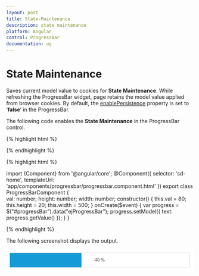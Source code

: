 ```yaml
---
layout: post
title: State-Maintenance
description: state maintenance
platform: Angular
control: ProgressBar
documentation: ug
---
```


# State Maintenance

Saves current model value to cookies for **State Maintenance**. While refreshing the ProgressBar widget, page retains the model value applied from browser cookies. By default, the [enablePersistence](https://help.syncfusion.com/api/js/ejprogressbar#members:enablepersistence) property is set to ‘**false**’ in the ProgressBar.

The following code enables the **State Maintenance** in the ProgressBar control.

{% highlight html %}

<div class="control">
    <ej-progressbar id="progressBar" [enablePersistence]="true" [value]="val" [height]="height" [width]="width" (create)="onCreate($event)"></ej-progressbar>  
</div>

{% endhighlight %}

{% highlight html %}

import {Component} from '@angular/core';
@Component({
selector: 'sd-home',
templateUrl: 'app/components/progressbar/progressbar.component.html'
})
export class ProgressBarComponent {  
    val: number;
    height: number;
    width: number;
    constructor() {
        this.val = 80;
        this.height = 20;
        this.width = 500;
    }
    onCreate($event) {
        var progress = $("#progressBar").data("ejProgressBar");
        progress.setModel({ text: progress.getValue() });
    }
}

{% endhighlight %}

The following screenshot displays the output.

![](State-Maintenance_images/State-Maintenance_img1.png) 

